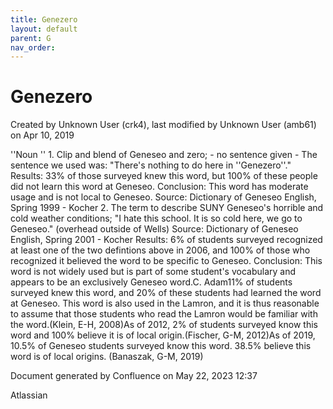 ```yaml
---
title: Genezero
layout: default
parent: G
nav_order:
---
```


# Genezero

Created by  Unknown User (crk4), last modified by  Unknown User (amb61) on Apr 10, 2019

''Noun '' 1. Clip and blend of Geneseo and zero; - no sentence given - The sentence we used was: &quot;There's nothing to do here in ''Genezero''.&quot; Results: 33% of those surveyed knew this word, but 100% of these people did not learn this word at Geneseo. Conclusion: This word has moderate usage and is not local to Geneseo. Source: Dictionary of Geneseo English, Spring 1999 - Kocher 2. The term to describe SUNY Geneseo's horrible and cold weather conditions; &quot;I hate this school. It is so cold here, we go to Geneseo.&quot; (overhead outside of Wells) Source: Dictionary of Geneseo English, Spring 2001 - Kocher Results: 6% of students surveyed recognized at least one of the two defintions above in 2006, and 100% of those who recognized it believed the word to be specific to Geneseo. Conclusion: This word is not widely used but is part of some student's vocabulary and appears to be an exclusively Geneseo word.C. Adam11% of students surveyed knew this word, and 20% of these students had learned the word at Geneseo. This word is also used in the Lamron, and it is thus reasonable to assume that those students who read the Lamron would be familiar with the word.(Klein, E-H, 2008)As of 2012, 2% of students surveyed know this word and 100% believe it is of local origin.(Fischer, G-M, 2012)As of 2019, 10.5% of Geneseo students surveyed know this word. 38.5% believe this word is of local origins. (Banaszak, G-M, 2019)

Document generated by Confluence on May 22, 2023 12:37

Atlassian
